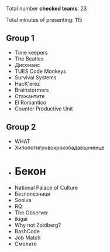 Total number **checked teams**: 23

Total minutes of presenting: 115


## Group 1

* Time keepers
* The Beatles
* Дисонанс
* TUES Code Monkeys
* Survival Systems
* HacK'erez
* Brainstormers
* Стажантите
* El Romantico
* Counter Productive Unit

## Group 2

* WHAT
* Хипопотигровокрокобадавърченце
* # Бекон
* National Palace of Culture
* Безполезници
* Soolva
* RQ
* The Observer
* ikigai
* Why not Zoidberg?
* BashCode
* Job Match
* Смелите

